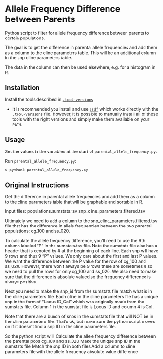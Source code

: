 # Allele Frequency Difference between Parents

Python script to filter for allele frequency difference between parents to certain populations.

The goal is to get the difference in parental allele frequencies and add them as a column to the cline parameters table. This will be an additional column in the snp cline parameters table.

The data in the column can then be used elsewhere, e.g. for a histogram in R.

## Installation

Install the tools described in [`.tool-versions`](./.tool-versions)

- It is recommended you install and use [`asdf`](https://asdf-vm.com/) which works directly with the `.tool-versions` file. However, it is possible to manually install all of these tools with the right versions and simply make them available on your `PATH`.

## Usage

Set the values in the variables at the start of `parental_allele_frequency.py`.

Run `parental_allele_frequency.py`:

```sh
$ python3 parental_allele_frequency.py
```

## Original Instructions

Get the difference in parental allele frequencies and add them as a column to the cline parameters table that will be graphable and sortable in R.
>
Input files:
populations.sumstats.tsv
snp_cline_parameters.filtered.tsv

Ultimately we need to add a column to the snp_cline_parameters.filtered.tsv file that has the difference in allele frequencies between the two parental populations: cg_100 and ss_020.

To calculate the allele frequency difference, you’ll need to use the 9th column labeled “P” in the sumstats.tsv file. Note the sumstats file also has a header that is denoted by # at the beginning of each line. Each snp will have 9 rows and thus 9 “P” values. We only care about the first and last P values. We want the difference between the P value for the row of cg_100 and ss_020. However, there won’t always be 9 rows there are sometimes 8 so we need to pull the rows for only cg_100 and ss_020. We also need to make sure that the difference is absolute valued so the frequency difference is always positive.

Next you need to make the snp_id from the sumstats file match what is in the cline parameters file. Each cline in the cline parameters file has a unique snp in the form of “Locus ID_Col” which was originally made from the sumstats file. Column 1 in the sumstat file is Locus ID and column 4 is Col.

Note that there are a bunch of snps in the sumstats file that will NOT be in the cline parameters file. That’s ok, but make sure the python script moves on if it doesn’t find a snp ID in the cline parameters file.

So the python script will:
Calculate the allele frequency difference between the parental pops cg_100 and ss_020
Make the unique snp ID in the sumstats file
Match the snp ID in both files
Add a column to cline parameters file with the allele frequency absolute value difference
